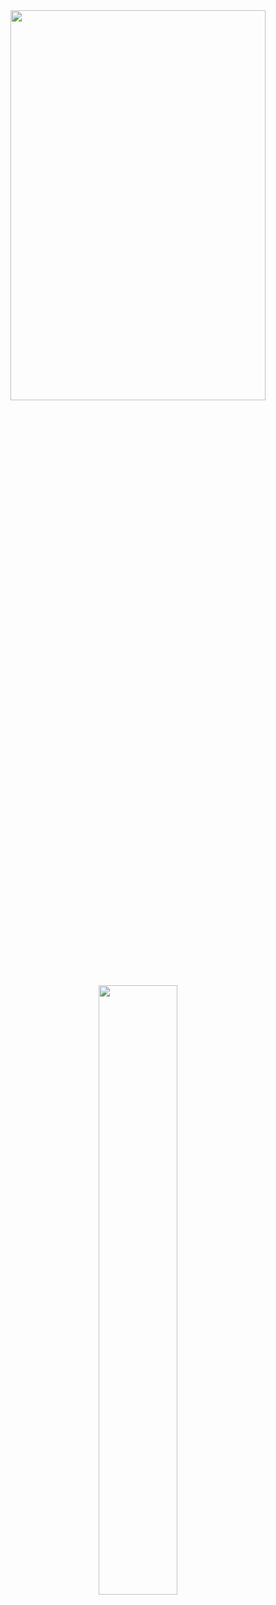 <div align="center">
<img src="https://files.catbox.moe/1bmre2.png" width=90%" height="40%"> 
<img src="https://files.catbox.moe/25ee21.png" width=50%" height="50%">
<!--
**hitchhikerb/hitchhikerb** is a ✨ _special_ ✨ repository because its `README.md` (this file) appears on your GitHub profile.

Here are some ideas to get you started:

- 🔭 I’m currently working on ...
- 🌱 I’m currently learning ...
- 👯 I’m looking to collaborate on ...
- 🤔 I’m looking for help with ...
- 💬 Ask me about ...
- 📫 How to reach me: ...
- 😄 Pronouns: ...
- ⚡ Fun fact: ...
-->
